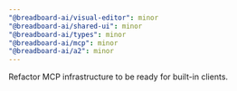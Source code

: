 ```yaml
---
"@breadboard-ai/visual-editor": minor
"@breadboard-ai/shared-ui": minor
"@breadboard-ai/types": minor
"@breadboard-ai/mcp": minor
"@breadboard-ai/a2": minor
---
```


Refactor MCP infrastructure to be ready for built-in clients.
